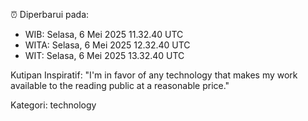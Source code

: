⏰ Diperbarui pada:
- WIB: Selasa, 6 Mei 2025 11.32.40 UTC
- WITA: Selasa, 6 Mei 2025 12.32.40 UTC
- WIT: Selasa, 6 Mei 2025 13.32.40 UTC

Kutipan Inspiratif:
"I'm in favor of any technology that makes my work available to the reading public at a reasonable price."


Kategori: technology

